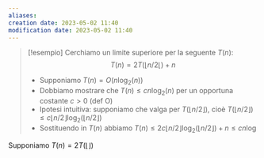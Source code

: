 ```yaml
---
aliases: 
creation date: 2023-05-02 11:40
modification date: 2023-05-02 11:40
---
```


>[!esempio]
>Cerchiamo un limite superiore per la seguente $T(n):$
>$$ T(n) = 2T(\lfloor n / 2\lfloor) + n $$
>- Supponiamo $T(n) = O(n \log_{2}(n))$
>- Dobbiamo mostrare che $T(n) \leq cn \log_{2}(n)$ per un opportuna costante $c > 0$ (def O)
>- Ipotesi intuitiva: supponiamo che valga per $T(\lfloor n / 2 \rfloor)$, cioè $T(\lfloor n / 2 \rfloor) \leq c \lfloor n / 2 \rfloor\log_{2}(\lfloor n / 2 \rfloor)$
>- Sostituendo in $T(n)$ abbiamo $T(n) \leq 2c \lfloor n / 2 \rfloor \log_{2}(\lfloor n / 2 \rfloor) + n \leq cn \log$


Supponiamo $T(n) = 2T(\lfloor \rfloor)$